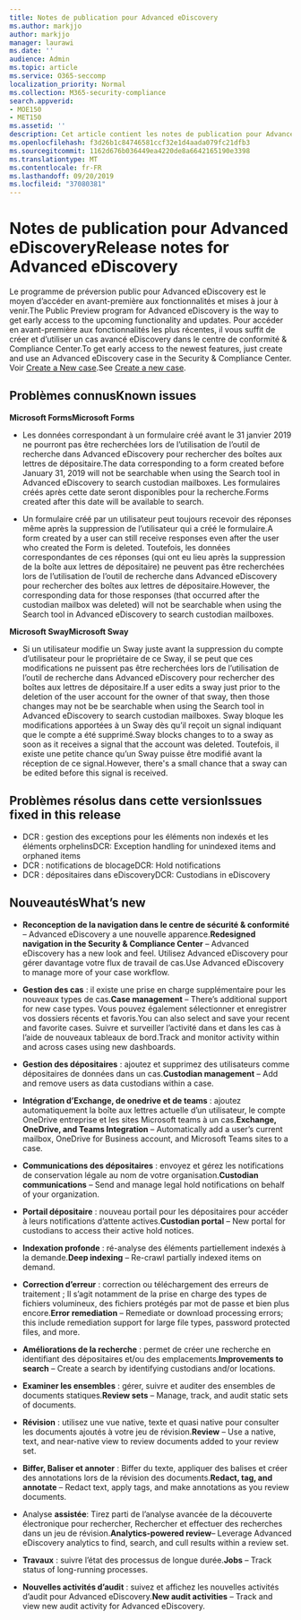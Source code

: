 ```yaml
---
title: Notes de publication pour Advanced eDiscovery
ms.author: markjjo
author: markjjo
manager: laurawi
ms.date: ''
audience: Admin
ms.topic: article
ms.service: O365-seccomp
localization_priority: Normal
ms.collection: M365-security-compliance
search.appverid:
- MOE150
- MET150
ms.assetid: ''
description: Cet article contient les notes de publication pour Advanced eDiscovery.
ms.openlocfilehash: f3d26b1c84746581ccf32e1d4aada079fc21dfb3
ms.sourcegitcommit: 1162d676b036449ea4220de8a6642165190e3398
ms.translationtype: MT
ms.contentlocale: fr-FR
ms.lasthandoff: 09/20/2019
ms.locfileid: "37080381"
---
```

# <a name="release-notes-for-advanced-ediscovery"></a><span data-ttu-id="46c19-103">Notes de publication pour Advanced eDiscovery</span><span class="sxs-lookup"><span data-stu-id="46c19-103">Release notes for Advanced eDiscovery</span></span>

<span data-ttu-id="46c19-104">Le programme de préversion public pour Advanced eDiscovery est le moyen d’accéder en avant-première aux fonctionnalités et mises à jour à venir.</span><span class="sxs-lookup"><span data-stu-id="46c19-104">The Public Preview program for Advanced eDiscovery is the way to get early access to the upcoming functionality and updates.</span></span> <span data-ttu-id="46c19-105">Pour accéder en avant-première aux fonctionnalités les plus récentes, il vous suffit de créer et d’utiliser un cas avancé eDiscovery dans le centre de conformité & Compliance Center.</span><span class="sxs-lookup"><span data-stu-id="46c19-105">To get early access to the newest features, just create and use an Advanced eDiscovery case in the Security & Compliance Center.</span></span> <span data-ttu-id="46c19-106">Voir [Create a New case](create-new-ediscovery-case.md).</span><span class="sxs-lookup"><span data-stu-id="46c19-106">See [Create a new case](create-new-ediscovery-case.md).</span></span>

## <a name="known-issues"></a><span data-ttu-id="46c19-107">Problèmes connus</span><span class="sxs-lookup"><span data-stu-id="46c19-107">Known issues</span></span>

<span data-ttu-id="46c19-108">**Microsoft Forms**</span><span class="sxs-lookup"><span data-stu-id="46c19-108">**Microsoft Forms**</span></span>

- <span data-ttu-id="46c19-109">Les données correspondant à un formulaire créé avant le 31 janvier 2019 ne pourront pas être recherchées lors de l’utilisation de l’outil de recherche dans Advanced eDiscovery pour rechercher des boîtes aux lettres de dépositaire.</span><span class="sxs-lookup"><span data-stu-id="46c19-109">The data corresponding to a form created before January 31, 2019 will not be searchable when using the Search tool in Advanced eDiscovery to search custodian mailboxes.</span></span> <span data-ttu-id="46c19-110">Les formulaires créés après cette date seront disponibles pour la recherche.</span><span class="sxs-lookup"><span data-stu-id="46c19-110">Forms created after this date will be available to search.</span></span>

- <span data-ttu-id="46c19-111">Un formulaire créé par un utilisateur peut toujours recevoir des réponses même après la suppression de l’utilisateur qui a créé le formulaire.</span><span class="sxs-lookup"><span data-stu-id="46c19-111">A form created by a user can still receive responses even after the user who created the Form is deleted.</span></span> <span data-ttu-id="46c19-112">Toutefois, les données correspondantes de ces réponses (qui ont eu lieu après la suppression de la boîte aux lettres de dépositaire) ne peuvent pas être recherchées lors de l’utilisation de l’outil de recherche dans Advanced eDiscovery pour rechercher des boîtes aux lettres de dépositaire.</span><span class="sxs-lookup"><span data-stu-id="46c19-112">However, the corresponding data for those responses (that occurred after the custodian mailbox was deleted) will not be searchable when using the Search tool in Advanced eDiscovery to search custodian mailboxes.</span></span>
 
<span data-ttu-id="46c19-113">**Microsoft Sway**</span><span class="sxs-lookup"><span data-stu-id="46c19-113">**Microsoft Sway**</span></span>

- <span data-ttu-id="46c19-114">Si un utilisateur modifie un Sway juste avant la suppression du compte d’utilisateur pour le propriétaire de ce Sway, il se peut que ces modifications ne puissent pas être recherchées lors de l’utilisation de l’outil de recherche dans Advanced eDiscovery pour rechercher des boîtes aux lettres de dépositaire.</span><span class="sxs-lookup"><span data-stu-id="46c19-114">If a user edits a sway just prior to the deletion of the user account for the owner of that sway, then those changes may not be be searchable when using the Search tool in Advanced eDiscovery to search custodian mailboxes.</span></span> <span data-ttu-id="46c19-115">Sway bloque les modifications apportées à un Sway dès qu’il reçoit un signal indiquant que le compte a été supprimé.</span><span class="sxs-lookup"><span data-stu-id="46c19-115">Sway blocks changes to to a sway as soon as it receives a signal that the account was deleted.</span></span> <span data-ttu-id="46c19-116">Toutefois, il existe une petite chance qu’un Sway puisse être modifié avant la réception de ce signal.</span><span class="sxs-lookup"><span data-stu-id="46c19-116">However, there's a small chance that a sway can be edited before this signal is received.</span></span>

## <a name="issues-fixed-in-this-release"></a><span data-ttu-id="46c19-117">Problèmes résolus dans cette version</span><span class="sxs-lookup"><span data-stu-id="46c19-117">Issues fixed in this release</span></span>

- <span data-ttu-id="46c19-118">DCR : gestion des exceptions pour les éléments non indexés et les éléments orphelins</span><span class="sxs-lookup"><span data-stu-id="46c19-118">DCR: Exception handling for unindexed items and orphaned items</span></span>
- <span data-ttu-id="46c19-119">DCR : notifications de blocage</span><span class="sxs-lookup"><span data-stu-id="46c19-119">DCR: Hold notifications</span></span>
- <span data-ttu-id="46c19-120">DCR : dépositaires dans eDiscovery</span><span class="sxs-lookup"><span data-stu-id="46c19-120">DCR: Custodians in eDiscovery</span></span>

## <a name="whats-new"></a><span data-ttu-id="46c19-121">Nouveautés</span><span class="sxs-lookup"><span data-stu-id="46c19-121">What’s new</span></span>

- <span data-ttu-id="46c19-122">**Reconception de la navigation dans le centre de sécurité & conformité** – Advanced eDiscovery a une nouvelle apparence.</span><span class="sxs-lookup"><span data-stu-id="46c19-122">**Redesigned navigation in the Security & Compliance Center** – Advanced eDiscovery has a new look and feel.</span></span> <span data-ttu-id="46c19-123">Utilisez Advanced eDiscovery pour gérer davantage votre flux de travail de cas.</span><span class="sxs-lookup"><span data-stu-id="46c19-123">Use Advanced eDiscovery to manage more of your case workflow.</span></span>

- <span data-ttu-id="46c19-124">**Gestion des cas** : il existe une prise en charge supplémentaire pour les nouveaux types de cas.</span><span class="sxs-lookup"><span data-stu-id="46c19-124">**Case management** – There’s additional support for new case types.</span></span> <span data-ttu-id="46c19-125">Vous pouvez également sélectionner et enregistrer vos dossiers récents et favoris.</span><span class="sxs-lookup"><span data-stu-id="46c19-125">You can also select and save your recent and favorite cases.</span></span> <span data-ttu-id="46c19-126">Suivre et surveiller l’activité dans et dans les cas à l’aide de nouveaux tableaux de bord.</span><span class="sxs-lookup"><span data-stu-id="46c19-126">Track and monitor activity within and across cases using new dashboards.</span></span>

- <span data-ttu-id="46c19-127">**Gestion des dépositaires** : ajoutez et supprimez des utilisateurs comme dépositaires de données dans un cas.</span><span class="sxs-lookup"><span data-stu-id="46c19-127">**Custodian management** – Add and remove users as data custodians within a case.</span></span>

- <span data-ttu-id="46c19-128">**Intégration d’Exchange, de onedrive et de teams** : ajoutez automatiquement la boîte aux lettres actuelle d’un utilisateur, le compte OneDrive entreprise et les sites Microsoft teams à un cas.</span><span class="sxs-lookup"><span data-stu-id="46c19-128">**Exchange, OneDrive, and Teams Integration** – Automatically add a user’s current mailbox, OneDrive for Business account, and Microsoft Teams sites to a case.</span></span> 

- <span data-ttu-id="46c19-129">**Communications des dépositaires** : envoyez et gérez les notifications de conservation légale au nom de votre organisation.</span><span class="sxs-lookup"><span data-stu-id="46c19-129">**Custodian communications** – Send and manage legal hold notifications on behalf of your organization.</span></span>

- <span data-ttu-id="46c19-130">**Portail dépositaire** : nouveau portail pour les dépositaires pour accéder à leurs notifications d’attente actives.</span><span class="sxs-lookup"><span data-stu-id="46c19-130">**Custodian portal** – New portal for custodians to access their active hold notices.</span></span>

- <span data-ttu-id="46c19-131">**Indexation profonde** : ré-analyse des éléments partiellement indexés à la demande.</span><span class="sxs-lookup"><span data-stu-id="46c19-131">**Deep indexing** – Re-crawl partially indexed items on demand.</span></span>

- <span data-ttu-id="46c19-132">**Correction d’erreur** : correction ou téléchargement des erreurs de traitement ; Il s’agit notamment de la prise en charge des types de fichiers volumineux, des fichiers protégés par mot de passe et bien plus encore.</span><span class="sxs-lookup"><span data-stu-id="46c19-132">**Error remediation** – Remediate or download processing errors; this include remediation support for large file types, password protected files, and more.</span></span> 

- <span data-ttu-id="46c19-133">**Améliorations de la recherche** : permet de créer une recherche en identifiant des dépositaires et/ou des emplacements.</span><span class="sxs-lookup"><span data-stu-id="46c19-133">**Improvements to search** – Create a search by identifying custodians and/or locations.</span></span>

- <span data-ttu-id="46c19-134">**Examiner les ensembles** : gérer, suivre et auditer des ensembles de documents statiques.</span><span class="sxs-lookup"><span data-stu-id="46c19-134">**Review sets** – Manage, track, and audit static sets of documents.</span></span>

- <span data-ttu-id="46c19-135">**Révision** : utilisez une vue native, texte et quasi native pour consulter les documents ajoutés à votre jeu de révision.</span><span class="sxs-lookup"><span data-stu-id="46c19-135">**Review** – Use a native, text, and near-native view to review documents added to your review set.</span></span>

- <span data-ttu-id="46c19-136">**Biffer, Baliser et annoter** : Biffer du texte, appliquer des balises et créer des annotations lors de la révision des documents.</span><span class="sxs-lookup"><span data-stu-id="46c19-136">**Redact, tag, and annotate** – Redact text, apply tags, and make annotations as you review documents.</span></span>
  
- <span data-ttu-id="46c19-137">Analyse **assistée**: Tirez parti de l’analyse avancée de la découverte électronique pour rechercher, Rechercher et effectuer des recherches dans un jeu de révision.</span><span class="sxs-lookup"><span data-stu-id="46c19-137">**Analytics-powered review**– Leverage Advanced eDiscovery analytics to find, search, and cull results within a review set.</span></span>

- <span data-ttu-id="46c19-138">**Travaux** : suivre l’état des processus de longue durée.</span><span class="sxs-lookup"><span data-stu-id="46c19-138">**Jobs** – Track status of long-running processes.</span></span>

- <span data-ttu-id="46c19-139">**Nouvelles activités d’audit** : suivez et affichez les nouvelles activités d’audit pour Advanced eDiscovery.</span><span class="sxs-lookup"><span data-stu-id="46c19-139">**New audit activities** – Track and view new audit activity for Advanced eDiscovery.</span></span>
